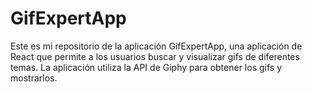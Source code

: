 # GifExpertApp

Este es mi repositorio de la aplicación GifExpertApp, una aplicación de React que permite a los usuarios buscar y visualizar gifs de diferentes temas. La aplicación utiliza la API de Giphy para obtener los gifs y mostrarlos.
